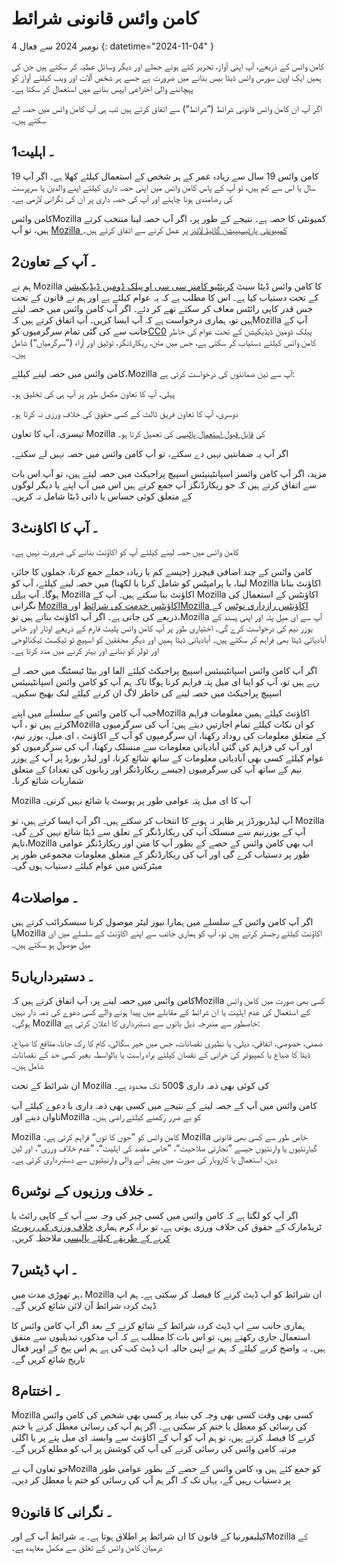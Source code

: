 # کامن وائس قانونی شرائط

 4 نومبر 2024 سے فعال {: datetime="2024-11-04" }

کامن وائس کے ذریعے، آپ اپنی آواز، تحریر کئے ہوئے جملے اور دیگر وسائل عطیہ کر سکتے ہیں جن کی ہمیں ایک اوپن سورس وائس ڈیٹا بیس بنانے میں ضرورت ہے جسے ہر شخص آلات اور ویب کیلئے آواز کو پہچاننے والی اختراعی ایپس بنانے میں استعمال کر سکتا ہے۔

اگر آپ ان کامن وائس قانونی شرائط (”شرائط“) سے اتفاق کرتے ہیں تب ہی آپ کامن وائس میں حصہ لے سکتے ہیں۔

 ## 1۔ اہلیت

کامن وائس 19 سال سے زیادہ عمر کے ہر شخص کے استعمال کیلئے کھلا ہے۔ اگر آپ 19 سال یا اس سے کم ہیں، تو آپ کے پاس کامن وائس میں اپنی حصہ داری کیلئے اپنے والدین یا سرپرست کی رضامندی ہونا چاہئے اور آپ کی حصہ داری پر ان کی نگرانی لازمی ہے۔

 کامن وائسMozilla  کمیونٹی کا حصہ ہے۔ نتیجے کے طور پر، اگر آپ حصہ لینا منتخب کرتے ہیں، تو آپ [Mozilla  کمییونٹی پارٹیسیپیشن گائیڈ لائنز](https://www.mozilla.org/about/governance/policies/participation/) پر عمل کرنے سے اتفاق کرتے ہیں۔

 ## 2۔ آپ کے تعاون

ہم نے Mozilla کا کامن وائس ڈیٹا سیٹ [کریئٹیو کامنز سی سی او پبلک ڈومین ڈیڈیکیشن](https://creativecommons.org/publicdomain/zero/1.0/) کے تحت دستیاب کیا ہے۔ اس کا مطلب ہے کہ یہ عوام کیلئے ہے اور ہم نے قانون کے تحت جس قدر کاپی رائٹس معاف کر سکتے تھے کر دئے۔ اگر آپ کامن وائس میں حصہ لیتے ہیں تو، ہماری درخواست ہے کہ آپ ایسا کریں۔ آپ اتفاق کرتے ہیں کہMozilla  آپ کے جانب سے کی گئی تمام سرگرمیوں کو[CC0](https://creativecommons.org/publicdomain/zero/1.0/) پبلک ڈومین ڈیڈیکیشن کے تحت عوام کی خاطر کامن وائس کیلئے دستیاب کر سکتی ہے، جس میں متن، ریکارڈنگز، توثیق اور آراء (”سرگرمیاں“) شامل ہیں۔

 کامن وائس میں حصہ لینے کیلئے،Mozilla  آپ سے تین ضمانتوں کی درخواست کرتی ہے:

 پہلی، آپ کا تعاون مکمل طور پر آپ ہی کی تخلیق ہو۔

دوسری، آپ کا تعاون فریق ثالث کے کسی حقوق کی خلاف ورزی نہ کرتا ہو۔

 تیسری، آپ کا تعاون Mozilla کی [قابل قبول استعمال پالیسی](https://www.mozilla.org/about/legal/acceptable-use/) کی تعمیل کرتا ہو۔

اگر آپ یہ ضمانتیں نہیں دے سکتے، تو آپ کامن وائس میں حصہ نہیں لے سکتے۔

 مزید، اگر آپ کامن وائسز اسپانٹینیئس اسپیچ پراجیکٹ میں حصہ لیتے ہیں، تو آپ اس بات سے اتفاق کرتے ہیں کہ جو ریکارڈنگز آپ جمع کرتے ہیں اس میں آپ اپنے یا دیگر لوگوں کے متعلق کوئی حساس یا ذاتی ڈیٹا شامل نہ کریں۔

 ## 3۔ آپ کا اکاؤنٹ

کامن وائس میں حصہ لینے کیلئے آپ کو اکاؤنٹ بنانے کی ضرورت نہیں ہے۔

 کامن وائس کے چند اضافی فیچرز (جیسے کم یا زیادہ جملے جمع کرنا، جملوں کا جائزہ لینا، یا پرامپٹس کو شامل کرنا یا لکھنا) میں حصہ لینے کیلئے، آپ کو Mozilla  اکاؤنٹ بنانا ہوگا۔ آپ [یہاں](https://commonvoice.mozilla.org/login) Mozilla اکاؤنٹ بنا سکتے ہیں۔ آپ کے Mozilla اکاؤنٹس کے استعمال کی نگرانی [Mozilla اکاؤنٹس خدمت کی شرائط](https://www.mozilla.org/about/legal/terms/services/) اور[Mozilla اکاؤنٹس رازداری نوٹس](https://www.mozilla.org/privacy/mozilla-accounts/) کے ذریعے کی جاتی ہے۔ اگر آپ اکاؤنٹ بناتے ہیں تو،Mozilla  آپ سے ای میل پتہ اور اپنی پسند کے یوزر نیم کی درخواست کرے گی۔ اختیاری طور پر آپ کامن وائس پلیٹ فارم کے ذریعے اوتار اور خاص آبادیاتی ڈیٹا بھی فراہم کر سکتے ہیں۔ آبادیاتی ڈیٹا ہمیں اور دیگر محققین کو اسپیچ ٹو ٹیکسٹ ٹیکنالوجی اور ٹولز کو بنانے اور بہتر کرنے میں مدد کرتا ہے۔

اگر آپ کامن وائس اسپانٹینیئس اسپیچ پراجیکٹ کیلئے الفا اور بیٹا ٹیسٹنگ میں حصہ لے رہے ہیں تو، آپ کو اپنا ای میل پتہ فراہم کرنا ہوگا تاکہ ہم آپ کو کامن وائس اسپانٹینیئس اسپیچ پراجیکٹ میں حصہ لینے کی خاطر لاگ ان کرنے کیلئے لنک بھیج سکیں۔

 جب آپ کامن وائس کے سلسلے میں اپنےMozilla  اکاؤنٹ کیلئے ہمیں معلومات فراہم کرتے ہیں تو ، آپMozilla  کو ان نکات کیلئے تمام اجازتیں دیتے ہیں: آپ کی سرگرمیوں کے متعلق معلومات کی روداد رکھنا، ان سرگرمیوں کو آپ کے اکاؤنٹ ، ای میل، یوزر نیم، اور آپ کی فراہم کی گئی آبادیاتی معلومات سے منسلک رکھنا، آپ کی سرگرمیوں کو عوام کیلئے کسی بھی آبادیاتی معلومات کے ساتھ شائع کرنا، اور لیڈر بورڈ پر آپ کے یوزر نیم کے ساتھ آپ کی سرگرمیوں (جیسے ریکارڈنگز اور زبانوں کی تعداد) کے متعلق شماریات شائع کرنا۔  

Mozilla آپ کا ای میل پتہ عوامی طور پر پوسٹ یا شائع نہیں کرتی۔

 آپ لیڈربورڈز پر ظاہر نہ ہونے کا انتخاب کر سکتے ہیں۔ اگر آپ ایسا کرتے ہیں، تو Mozilla آپ کے یوزرنیم سے منسلک آپ کی ریکارڈنگز کے تعلق سے ڈیٹا شائع نہیں کرے گی۔ تاہم،Mozilla  اب بھی کامن وائس کے حصے کے بطور آپ کا متن اور ریکارڈنگز عوامی طور پر دستیاب کرے گی اور آپ کی ریکارڈنگز کے متعلق معلومات مجموعی طور پر میٹرکس میں عوام کیلئے دستیاب ہوں گی۔  

## 4۔ مواصلات

اگر آپ کامن وائس کے سلسلے میں ہمارا نیوز لیٹر موصول کرنا سبسکرائب کرتے ہیں یاMozilla  اکاؤنٹ کیلئے رجسٹر کرتے ہیں تو، آپ کو ہماری جانب سے اپنے اکاؤنٹ کے سلسلے میں ای میل موصول ہو سکتے ہیں۔

 ## 5۔ دستبرداریاں

کامن وائس میں حصہ لینے پر، آپ اتفاق کرتے ہیں کہMozilla  کسی بھی صورت میں کامن وائس کے استعمال کی عدم اہلیت یا ان شرائط کے مقابلے میں پیدا ہونے والے کسی دعوے کی ذمہ دار نہیں ہوگی۔ Mozilla  خاصطور سے مندرجہ ذیل باتوں سے دستبرداری کا اعلان کرتی ہے:

ضمنی، خصوصی، اتفاقی، ذیلی، یا نظیری نقصانات، جس میں خیر سگالی، کام کا رک جانا، منافع کا ضیاع، ڈیٹا کا ضیاع یا کمپیوٹر کی خرابی کے نقصان کیلئے براہ راست یا بالواسطہ بغیر کسی حد کے نقصانات شامل ہیں۔ 

ان شرائط کے تحت Mozilla کی کوئی بھی ذمہ داری $500 تک محدود ہے۔

 کامن وائس میں آپ کے حصہ لینے کے نتیجے میں کسی بھی ذمہ داری یا دعوے کیلئے آپ تاوان دینے اورMozilla  کو بے ضرر رکھنے کیلئے راضی ہیں۔

 Mozilla  کامن وائس کو ”جوں کا توں“ فراہم کرتی ہے۔  Mozilla  خاص طور سے کسی بھی قانونی گیارنٹیوں یا وارنٹیوں جیسے ”تجارتی صلاحیت“، ”خاص مقصد کی اہلیت“، ”عدم خلاف ورزی“، اور لین دین، استعمال یا کاروبار کی صورت میں پیش آنے والی وارنیٹیوں سے دستبرداری کرتی ہے۔

 ## 6۔ خلاف ورزیوں کے نوٹس

اگر آپ کو لگتا ہے کہ کامن وائس میں کسی چیز کی وجہ سے آپ کے کاپی رائٹ یا ٹریڈمارک کے حقوق کی خلاف ورزی ہوتی ہے، تو براہ کرم ہماری [خلاف ورزی کی رپورٹ کرنے کے طریقے کیلئے پالیسی](https://www.mozilla.org/about/legal/report-infringement/) ملاحظہ کریں۔

## 7۔ اپ ڈیٹس

ہر تھوڑی مدت میں، Mozilla ان شرائط کو اپ ڈیٹ کرنے کا فیصلہ کر سکتی ہے۔ ہم اپ ڈیٹ کردہ شرائط آن لائن شائع کریں گے۔

 ہماری جانب سے اپ ڈیٹ کردہ شرائط کے شائع کرنے کے بعد اگر آپ کامن وائس کا استعمال جاری رکھتے ہیں، تو اس بات کا مطلب ہے کہ آپ مذکورہ تبدیلیوں سے متفق ہیں۔ یہ واضح کرنے کیلئے کہ ہم نے اپنی حالیہ اپ ڈیٹ کب کی ہے ہم اس پیج کے اوپر فعال تاریخ شائع کریں گے۔

 ## 8۔ اختتام

Mozilla  کسی بھی وقت کسی بھی وجہ کی بنیاد پر کسی بھی شخص کی کامن وائس کی رسائی کو معطل یا ختم کر سکتی ہے۔ اگر ہم آپ کی رسائی معطل کرنے یا ختم کرنے کا فیصلہ کرتے ہیں، تو ہم آپ کو آپ کے اکاؤنٹ سے وابستہ ای میل پتے پر یا اگلی مرتبہ کامن وائس کی رسائی کرنے کی آپ کی کوشش پر آپ کو مطلع کریں گے۔

 جو تعاون آپ نےMozilla  کو جمع کئے ہیں وہ کامن وائس کے حصے کے بطور عوامی طور پر دستیاب رہیں گے، یہاں تک کہ اگر ہم آپ کی رسائی کو ختم یا معطل کر دیں۔

 ## 9۔ نگرانی کا قانون

کیلیفورنیا کے قانون کا ان شرائط پر اطلاق ہوتا ہے۔ یہ شرائط آپ کے اورMozilla  کے درمیان کامن وائس کے تعلق سے مکمل معاہدہ ہے۔
